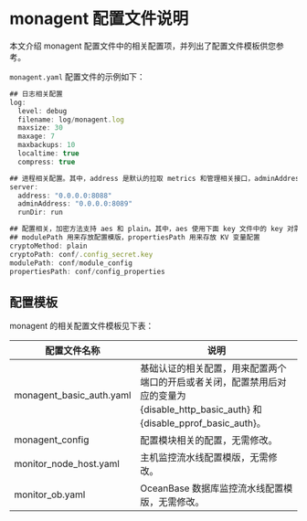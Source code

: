 # monagent 配置文件说明

本文介绍 monagent 配置文件中的相关配置项，并列出了配置文件模板供您参考。

`monagent.yaml` 配置文件的示例如下：

```javascript
## 日志相关配置
log:
  level: debug
  filename: log/monagent.log
  maxsize: 30
  maxage: 7
  maxbackups: 10
  localtime: true
  compress: true

## 进程相关配置。其中，address 是默认的拉取 metrics 和管理相关接口，adminAddress 是 pprof 调试端口。
server:
  address: "0.0.0.0:8088"
  adminAddress: "0.0.0.0:8089"
  runDir: run

## 配置相关，加密方法支持 aes 和 plain。其中，aes 使用下面 key 文件中的 key 对需要加密的配置项进行加密。
## modulePath 用来存放配置模版，propertiesPath 用来存放 KV 变量配置
cryptoMethod: plain
cryptoPath: conf/.config_secret.key
modulePath: conf/module_config
propertiesPath: conf/config_properties
```

## 配置模板

monagent 的相关配置文件模板见下表：

|        配置文件名称       |           说明          |
|--------------------------|---------------------------------------------------|
| monagent_basic_auth.yaml | 基础认证的相关配置，用来配置两个端口的开启或者关闭，配置禁用后对应的变量为 {disable_http_basic_auth} 和 {disable_pprof_basic_auth}。 |
| monagent_config          | 配置模块相关的配置，无需修改。                 |
| monitor_node_host.yaml   | 主机监控流水线配置模版，无需修改。              |
| monitor_ob.yaml          | OceanBase 数据库监控流水线配置模版，无需修改。  |

